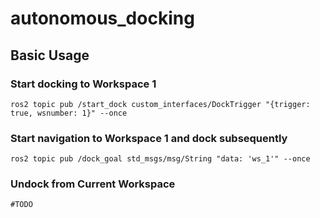 # autonomous_docking

## Basic Usage
### Start docking to Workspace 1
`ros2 topic pub /start_dock custom_interfaces/DockTrigger "{trigger: true, wsnumber: 1}" --once`

### Start navigation to Workspace 1 and dock subsequently
`ros2 topic pub /dock_goal std_msgs/msg/String "data: 'ws_1'" --once`

### Undock from Current Workspace
`#TODO`
